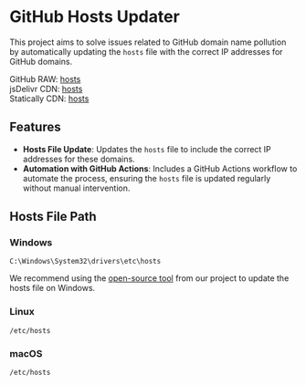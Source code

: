 # GitHub Hosts Updater

This project aims to solve issues related to GitHub domain name pollution by automatically updating the `hosts` file with the correct IP addresses for GitHub domains. 

GitHub RAW: [hosts](https://raw.githubusercontent.com/paynehusni/github-host/master/hosts) <br>
jsDelivr CDN: [hosts](https://cdn.jsdelivr.net/gh/paynehusni/github-host/hosts) <br>
Statically CDN: [hosts](https://cdn.statically.io/gh/paynehusni/github-host/master/hosts)

## Features

- **Hosts File Update**: Updates the `hosts` file to include the correct IP addresses for these domains.
- **Automation with GitHub Actions**: Includes a GitHub Actions workflow to automate the process, ensuring the `hosts` file is updated regularly without manual intervention.

## Hosts File Path

### Windows
```
C:\Windows\System32\drivers\etc\hosts
```
We recommend using the [open-source tool](https://github.com/paynehusni/github-host/releases/tag/1.0) from our project to update the hosts file on Windows.
### Linux
```
/etc/hosts
```
### macOS
```
/etc/hosts
```

